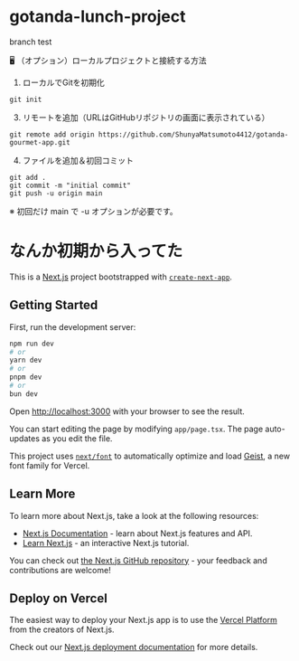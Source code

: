 # gotanda-lunch-project


branch test


🖥️ （オプション）ローカルプロジェクトと接続する方法
1. ローカルでGitを初期化
```
git init
```

3. リモートを追加（URLはGitHubリポジトリの画面に表示されている）
   
```
git remote add origin https://github.com/ShunyaMatsumoto4412/gotanda-gourmet-app.git
```

4. ファイルを追加＆初回コミット

```
git add .
git commit -m "initial commit"
git push -u origin main
```
※ 初回だけ main で -u オプションが必要です。

<h1>なんか初期から入ってた</h1>

This is a [Next.js](https://nextjs.org) project bootstrapped with [`create-next-app`](https://nextjs.org/docs/app/api-reference/cli/create-next-app).

## Getting Started

First, run the development server:

```bash
npm run dev
# or
yarn dev
# or
pnpm dev
# or
bun dev
```

Open [http://localhost:3000](http://localhost:3000) with your browser to see the result.

You can start editing the page by modifying `app/page.tsx`. The page auto-updates as you edit the file.

This project uses [`next/font`](https://nextjs.org/docs/app/building-your-application/optimizing/fonts) to automatically optimize and load [Geist](https://vercel.com/font), a new font family for Vercel.

## Learn More

To learn more about Next.js, take a look at the following resources:

- [Next.js Documentation](https://nextjs.org/docs) - learn about Next.js features and API.
- [Learn Next.js](https://nextjs.org/learn) - an interactive Next.js tutorial.

You can check out [the Next.js GitHub repository](https://github.com/vercel/next.js) - your feedback and contributions are welcome!

## Deploy on Vercel

The easiest way to deploy your Next.js app is to use the [Vercel Platform](https://vercel.com/new?utm_medium=default-template&filter=next.js&utm_source=create-next-app&utm_campaign=create-next-app-readme) from the creators of Next.js.

Check out our [Next.js deployment documentation](https://nextjs.org/docs/app/building-your-application/deploying) for more details.


